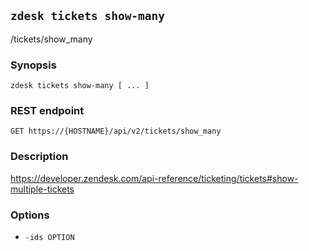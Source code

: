 ## `zdesk tickets show-many`

/tickets/show_many

### Synopsis

    zdesk tickets show-many [ ... ]

### REST endpoint

    GET https://{HOSTNAME}/api/v2/tickets/show_many

### Description

https://developer.zendesk.com/api-reference/ticketing/tickets#show-multiple-tickets

### Options

* `-ids OPTION`

